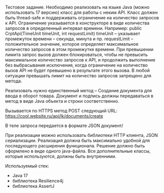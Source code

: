 Тестовое задание.
Необходимо реализовать на языке Java (можно использовать 17 версию) класс для работы с неким API. Класс должен быть thread-safe и поддерживать ограничение на количество запросов к API. Ограничение указывается в конструкторе в виде количества запросов в определенный интервал времени. Например:
public CrptApi(TimeUnit timeUnit, int requestLimit)
timeUnit – указывает промежуток времени – секунда, минута и пр.
requestLimit – положительное значение, которое определяет максимальное количество запросов в этом промежутке времени.
При превышении лимита запрос вызов должен блокироваться, чтобы не превысить максимальное количество запросов к API, и продолжить выполнение без выбрасывания исключения, когда ограничение на количество вызов API не будет превышено в результате этого вызова.
В любой ситуации превышать лимит на количество запросов запрещено для метода.

Реализовать нужно единственный метод – Создание документа для ввода в оборот товара. Документ и подпись должны передаваться в метод в виде Java объекта и строки соответственно.

Вызывается по HTTPS метод POST следующий URL:
https://cool.website.ru/api/lk/documents/create

В теле запроса передается в формате JSON документ/

При реализации можно использовать библиотеки HTTP клиента, JSON сериализации. Реализация должна быть максимально удобной для последующего расширения функционала.
Решение должно быть оформлено в виде одного java-файла. Все дополнительные классы, которые используются, должны быть внутренними.


Используемый стек:
- Java 17
- библиотека Resilience4j
- библиотека AssertJ